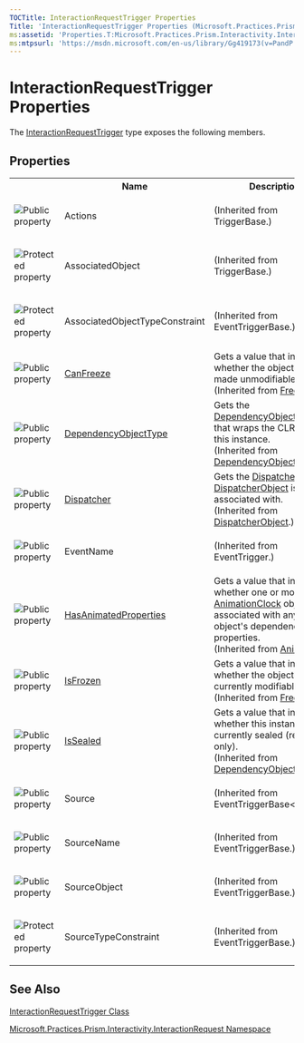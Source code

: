 ```yaml
---
TOCTitle: InteractionRequestTrigger Properties
Title: 'InteractionRequestTrigger Properties (Microsoft.Practices.Prism.Interactivity.InteractionRequest)'
ms:assetid: 'Properties.T:Microsoft.Practices.Prism.Interactivity.InteractionRequest.InteractionRequestTrigger'
ms:mtpsurl: 'https://msdn.microsoft.com/en-us/library/Gg419173(v=PandP.50)'
---
```


# InteractionRequestTrigger Properties

The [InteractionRequestTrigger](https://msdn.microsoft.com/en-us/library/microsoft.practices.prism.interactivity.interactionrequest.interactionrequesttrigger(v=pandp.50)) type exposes the following members.

## Properties

<table>
<colgroup>
<col width="20%" />
<col width="40%" />
<col width="40%" />
</colgroup>

<tbody><tr>
<th>
&nbsp;
</th>
<th>Name</th>
<th>Description</th>
</tr>
<tr>
<td>

![](https://msdn.microsoft.com/en-us/Gg419173.pubproperty(en-us,PandP.50).gif "Public property")
</td>
<td>
Actions
</td>
<td> (Inherited from TriggerBase.)</td>
</tr>
<tr>
<td>

![](https://msdn.microsoft.com/en-us/Gg419173.protproperty(en-us,PandP.50).gif "Protected property")
</td>
<td>
AssociatedObject
</td>
<td> (Inherited from TriggerBase.)</td>
</tr>
<tr>
<td>

![](https://msdn.microsoft.com/en-us/Gg419173.protproperty(en-us,PandP.50).gif "Protected property")
</td>
<td>
AssociatedObjectTypeConstraint
</td>
<td> (Inherited from EventTriggerBase.)</td>
</tr>
<tr>
<td>

![](https://msdn.microsoft.com/en-us/Gg419173.pubproperty(en-us,PandP.50).gif "Public property")
</td>
<td>
<a href="http://msdn2.microsoft.com/en-us/library/ms600923" target="_blank">CanFreeze</a>
</td>
<td>
<div>Gets a value that indicates whether the object can be made unmodifiable. </div> (Inherited from <a href="http://msdn2.microsoft.com/en-us/library/ms602734" target="_blank">Freezable</a>.)</td>
</tr>
<tr>
<td>

![](https://msdn.microsoft.com/en-us/Gg419173.pubproperty(en-us,PandP.50).gif "Public property")
</td>
<td>
<a href="http://msdn2.microsoft.com/en-us/library/ms600674" target="_blank">DependencyObjectType</a>
</td>
<td>
<div>Gets the <a href="http://msdn2.microsoft.com/en-us/library/ms589310" target="_blank">DependencyObjectType</a> that wraps the CLR type of this instance.&nbsp;</div> (Inherited from <a href="http://msdn2.microsoft.com/en-us/library/ms589309" target="_blank">DependencyObject</a>.)</td>
</tr>
<tr>
<td>

![](https://msdn.microsoft.com/en-us/Gg419173.pubproperty(en-us,PandP.50).gif "Public property")
</td>
<td>
<a href="http://msdn2.microsoft.com/en-us/library/ms605656" target="_blank">Dispatcher</a>
</td>
<td>
<div>Gets the <a href="http://msdn2.microsoft.com/en-us/library/ms615907" target="_blank">Dispatcher</a> this <a href="http://msdn2.microsoft.com/en-us/library/ms615925" target="_blank">DispatcherObject</a> is associated with. </div> (Inherited from <a href="http://msdn2.microsoft.com/en-us/library/ms615925" target="_blank">DispatcherObject</a>.)</td>
</tr>
<tr>
<td>

![](https://msdn.microsoft.com/en-us/Gg419173.pubproperty(en-us,PandP.50).gif "Public property")
</td>
<td>
EventName
</td>
<td> (Inherited from EventTrigger.)</td>
</tr>
<tr>
<td>

![](https://msdn.microsoft.com/en-us/Gg419173.pubproperty(en-us,PandP.50).gif "Public property")
</td>
<td>
<a href="http://msdn2.microsoft.com/en-us/library/ms616442" target="_blank">HasAnimatedProperties</a>
</td>
<td>
<div>Gets a value that indicates whether one or more <a href="http://msdn2.microsoft.com/en-us/library/ms618394" target="_blank">AnimationClock</a> objects is associated with any of this object's dependency properties.</div> (Inherited from <a href="http://msdn2.microsoft.com/en-us/library/ms618388" target="_blank">Animatable</a>.)</td>
</tr>
<tr>
<td>

![](https://msdn.microsoft.com/en-us/Gg419173.pubproperty(en-us,PandP.50).gif "Public property")
</td>
<td>
<a href="http://msdn2.microsoft.com/en-us/library/ms600924" target="_blank">IsFrozen</a>
</td>
<td>
<div>Gets a value that indicates whether the object is currently modifiable. </div> (Inherited from <a href="http://msdn2.microsoft.com/en-us/library/ms602734" target="_blank">Freezable</a>.)</td>
</tr>
<tr>
<td>

![](https://msdn.microsoft.com/en-us/Gg419173.pubproperty(en-us,PandP.50).gif "Public property")
</td>
<td>
<a href="http://msdn2.microsoft.com/en-us/library/ms600677" target="_blank">IsSealed</a>
</td>
<td>
<div>Gets a value that indicates whether this instance is currently sealed (read-only).</div> (Inherited from <a href="http://msdn2.microsoft.com/en-us/library/ms589309" target="_blank">DependencyObject</a>.)</td>
</tr>
<tr>
<td>

![](https://msdn.microsoft.com/en-us/Gg419173.pubproperty(en-us,PandP.50).gif "Public property")
</td>
<td>
Source
</td>
<td> (Inherited from EventTriggerBase<span>&lt;<a href="http://msdn2.microsoft.com/en-us/library/e5kfa45b" target="_blank">Object</a><span>&gt;.)</td>
</tr>
<tr>
<td>

![](https://msdn.microsoft.com/en-us/Gg419173.pubproperty(en-us,PandP.50).gif "Public property")
</td>
<td>
SourceName
</td>
<td> (Inherited from EventTriggerBase.)</td>
</tr>
<tr>
<td>

![](https://msdn.microsoft.com/en-us/Gg419173.pubproperty(en-us,PandP.50).gif "Public property")
</td>
<td>
SourceObject
</td>
<td> (Inherited from EventTriggerBase.)</td>
</tr>
<tr>
<td>

![](https://msdn.microsoft.com/en-us/Gg419173.protproperty(en-us,PandP.50).gif "Protected property")
</td>
<td>
SourceTypeConstraint
</td>
<td> (Inherited from EventTriggerBase.)</td>
</tr>
</tbody>

</table>

## See Also

[InteractionRequestTrigger Class](https://msdn.microsoft.com/en-us/library/microsoft.practices.prism.interactivity.interactionrequest.interactionrequesttrigger(v=pandp.50))

[Microsoft.Practices.Prism.Interactivity.InteractionRequest Namespace](https://msdn.microsoft.com/en-us/library/microsoft.practices.prism.interactivity.interactionrequest(v=pandp.50))

